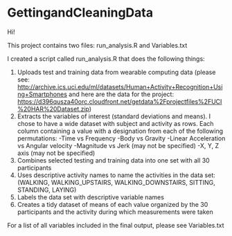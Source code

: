 # GettingandCleaningData

Hi! 

This project contains two files: run_analysis.R and Variables.txt

I created a script called run_analysis.R that does the following things:
1) Uploads test and training data from wearable computing data
(please see: http://archive.ics.uci.edu/ml/datasets/Human+Activity+Recognition+Using+Smartphones and here are the data for the project: https://d396qusza40orc.cloudfront.net/getdata%2Fprojectfiles%2FUCI%20HAR%20Dataset.zip)
2) Extracts the variables of interest (standard deviations and means). I chose to have a wide dataset with subject and activity as rows. Each column containing a value with a designation from each of the following permutations:
-Time vs Frequency
-Body vs Gravity
-Linear Acceleration vs Angular velocity
-Magnitude vs Jerk (may not be specified)
-X, Y, Z axis (may not be specified)
3) Combines selected testing and training data into one set with all 30 participants
3) Uses descriptive activity names to name the activities in the data set:
(WALKING, WALKING_UPSTAIRS, WALKING_DOWNSTAIRS, SITTING, STANDING, LAYING)
4) Labels the data set with descriptive variable names
5) Creates a tidy dataset of means of each value organized by the 30 participants and the activity during which measurements were taken

For a list of all variables included in the final output, please see Variables.txt